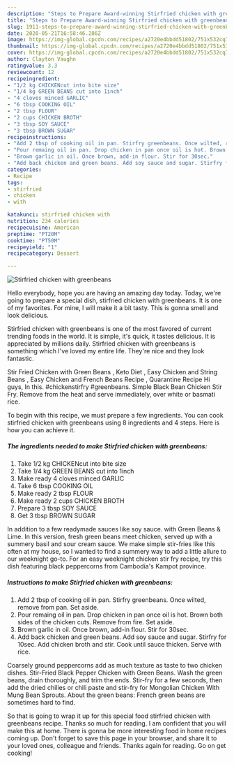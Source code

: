 ```yaml
---
description: "Steps to Prepare Award-winning Stirfried chicken with greenbeans"
title: "Steps to Prepare Award-winning Stirfried chicken with greenbeans"
slug: 1911-steps-to-prepare-award-winning-stirfried-chicken-with-greenbeans
date: 2020-05-21T16:58:46.286Z
image: https://img-global.cpcdn.com/recipes/a2720e4bbdd51802/751x532cq70/stirfried-chicken-with-greenbeans-recipe-main-photo.jpg
thumbnail: https://img-global.cpcdn.com/recipes/a2720e4bbdd51802/751x532cq70/stirfried-chicken-with-greenbeans-recipe-main-photo.jpg
cover: https://img-global.cpcdn.com/recipes/a2720e4bbdd51802/751x532cq70/stirfried-chicken-with-greenbeans-recipe-main-photo.jpg
author: Clayton Vaughn
ratingvalue: 3.3
reviewcount: 12
recipeingredient:
- "1/2 kg CHICKENcut into bite size"
- "1/4 kg GREEN BEANS cut into 1inch"
- "4 cloves minced GARLIC"
- "6 tbsp COOKING OIL"
- "2 tbsp FLOUR"
- "2 cups CHICKEN BROTH"
- "3 tbsp SOY SAUCE"
- "3 tbsp BROWN SUGAR"
recipeinstructions:
- "Add 2 tbsp of cooking oil in pan. Stirfry greenbeans. Once wilted, remove from pan. Set aside."
- "Pour remaing oil in pan. Drop chicken in pan once oil is hot. Brown both sides of the chicken cuts. Remove from fire. Set aside."
- "Brown garlic in oil. Once brown, add-in flour. Stir for 30sec."
- "Add back chicken and green beans. Add soy sauce and sugar. Stirfry for 10sec. Add chicken broth and stir. Cook until sauce thicken. Serve with rice."
categories:
- Recipe
tags:
- stirfried
- chicken
- with

katakunci: stirfried chicken with 
nutrition: 234 calories
recipecuisine: American
preptime: "PT20M"
cooktime: "PT50M"
recipeyield: "1"
recipecategory: Dessert

---
```



![Stirfried chicken with greenbeans](https://img-global.cpcdn.com/recipes/a2720e4bbdd51802/751x532cq70/stirfried-chicken-with-greenbeans-recipe-main-photo.jpg)

Hello everybody, hope you are having an amazing day today. Today, we're going to prepare a special dish, stirfried chicken with greenbeans. It is one of my favorites. For mine, I will make it a bit tasty. This is gonna smell and look delicious.

Stirfried chicken with greenbeans is one of the most favored of current trending foods in the world. It is simple, it's quick, it tastes delicious. It is appreciated by millions daily. Stirfried chicken with greenbeans is something which I've loved my entire life. They're nice and they look fantastic.

Stir Fried Chicken with Green Beans , Keto Diet , Easy Chicken and String Beans , Easy Chicken and French Beans Recipe , Quarantine Recipe Hi guys, In this. #chickenstirfry #greenbeans. Simple Black Bean Chicken Stir Fry. Remove from the heat and serve immediately, over white or basmati rice.


To begin with this recipe, we must prepare a few ingredients. You can cook stirfried chicken with greenbeans using 8 ingredients and 4 steps. Here is how you can achieve it.

<!--inarticleads1-->

##### The ingredients needed to make Stirfried chicken with greenbeans:

1. Take 1/2 kg CHICKENcut into bite size
1. Take 1/4 kg GREEN BEANS cut into 1inch
1. Make ready 4 cloves minced GARLIC
1. Take 6 tbsp COOKING OIL
1. Make ready 2 tbsp FLOUR
1. Make ready 2 cups CHICKEN BROTH
1. Prepare 3 tbsp SOY SAUCE
1. Get 3 tbsp BROWN SUGAR


In addition to a few readymade sauces like soy sauce. with Green Beans &amp; Lime. In this version, fresh green beans meet chicken, served up with a summery basil and sour cream sauce. We make simple stir-fries like this often at my house, so I wanted to find a summery way to add a little allure to our weeknight go-to. For an easy weeknight chicken stir fry recipe, try this dish featuring black peppercorns from Cambodia&#39;s Kampot province. 

<!--inarticleads2-->

##### Instructions to make Stirfried chicken with greenbeans:

1. Add 2 tbsp of cooking oil in pan. Stirfry greenbeans. Once wilted, remove from pan. Set aside.
1. Pour remaing oil in pan. Drop chicken in pan once oil is hot. Brown both sides of the chicken cuts. Remove from fire. Set aside.
1. Brown garlic in oil. Once brown, add-in flour. Stir for 30sec.
1. Add back chicken and green beans. Add soy sauce and sugar. Stirfry for 10sec. Add chicken broth and stir. Cook until sauce thicken. Serve with rice.


Coarsely ground peppercorns add as much texture as taste to two chicken dishes. Stir-Fried Black Pepper Chicken with Green Beans. Wash the green beans, drain thoroughly, and trim the ends. Stir-fry for a few seconds, then add the dried chilies or chili paste and stir-fry for Mongolian Chicken With Mung Bean Sprouts. About the green beans: French green beans are sometimes hard to find. 

So that is going to wrap it up for this special food stirfried chicken with greenbeans recipe. Thanks so much for reading. I am confident that you will make this at home. There is gonna be more interesting food in home recipes coming up. Don't forget to save this page in your browser, and share it to your loved ones, colleague and friends. Thanks again for reading. Go on get cooking!
